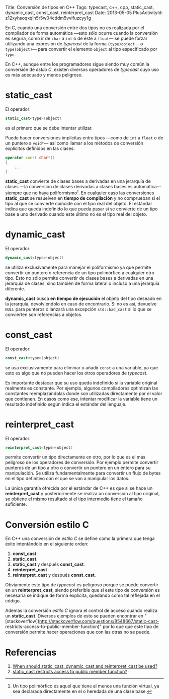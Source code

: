 Title: Conversión de tipos en C++
Tags: typecast, c++, cpp, static_cast, dynamic_cast, const_cast, reinterpret_cast
Date: 2013-05-05
PlusActivityId: z12xyhsoqxqlh5r5w04cddm5vvifuzcyy1g

En C, cuando una conversión entre dos tipos no es realizada por el compilador de
forma automática —esto sólo ocurre cuando la conversión es segura, como ir de
`char` a `int` o de éste a `float`— se puede forzar utilizando una expresión de
_typecast_ de la forma `(type)object` —o `type(object)`— para convertir el
elemento `object` al tipo especificado por `type`.

En C++, aunque entre los programadores sigue siendo muy común la conversión de
_estilo C_, existen diversos operadores de _typecast_ cuyo uso es más adecuado y
menos peligroso.

# static_cast

El operador:

~~~.cpp
static_cast<type>(object)
~~~

es el primero que se debe intentar utilizar.

Puede hacer conversiones implícitas entre tipos —como de `int` a `float` o de
un puntero a `void*`— así como llamar a los métodos de conversión explícitos
definidos en las clases:

~~~.cpp
operator const char*()
{
    ...
}
~~~

**static_cast** convierte de clases bases a derivadas en una jerarquía de clases
—la conversión de clases derivadas a clases bases es automática— siempre que no
haya poliformismo[^1]. En cualquier caso las conversiones **static_cast** se
resuelven en **tiempo de compilación** y no comprueban si el tipo al que se
convierte coincide con el tipo real del objeto. El estándar indica que queda
indefinido lo que pueda pasar si se convierte de un tipo base a uno derivado
cuando este último no es el tipo real del objeto.

# dynamic_cast

El operador:

~~~.cpp
dynamic_cast<type>(object)
~~~

se utiliza exclusivamente para manejar el poliformismo ya que permite convertir
un puntero o referencia de un tipo polimórfico a cualquier otro tipo. Esto no
sólo permite convertir de clases bases a derivadas en una jerarquía de clases,
sino también de forma lateral o incluso a una jerarquía diferente.

**dynamic_cast** busca **en tiempo de ejecución** el objeto del tipo deseado
en la jerarquía, devolviéndolo en caso de encontrarlo. Si no es así, devuelve
`NULL` para punteros o lanzará una excepción `std::bad_cast` si lo que se
convierten son referencias a objetos.

# const_cast

El operador:

~~~.cpp
const_cast<type>(object)
~~~

se usa exclusivamente para eliminar o añadir `const` a una variable, ya que esto
es algo que no pueden hacer los otros operadores de _typecast_.

Es importante destacar que su uso queda indefinido si la variable original
realmente es constante. Por ejemplo, algunos compiladores optimizan las constantes
reemplazándolas donde son utilizadas directamente por el valor que contienen. En
casos como ese, intentar modificar la variable tiene un resultado indefinido
según indica el estándar del lenguaje.

# reinterpret_cast

El operador:

~~~.cpp
reinterpret_cast<type>(object)
~~~

permite convertir un tipo directamente en otro, por lo que es el más peligroso
de los operadores de conversión. Por ejemplo permite convertir punteros de un
tipo a otro o convertir un puntero en un entero para su manipulación. Se utiliza
fundamentalmente para convertir un flujo de bytes en el tipo definitivo con
el que se van a manipular los datos.

La única garantía ofrecida por el estándar de C++ es que si se hace un
**reinterpret_cast** y posteriormente se realiza un conversión al tipo original,
se obtiene el mismo resultado si el tipo intermedio tiene el tamaño suficiente.

# Conversión estilo C

En C++ una conversión de _estilo C_ se define como la primera que tenga éxito
intentándolo en el siguiente orden:

 1. **const_cast**.
 2. **static_cast**.
 3. **static_cast** y después **const_cast**.
 4. **reinterpret_cast**
 5. **reinterpret_cast** y después **const_cast**.

Obviamente este tipo de _typecast_ es peligroso porque se puede convertir en un
**reinterpret_cast**, siendo preferible que si este tipo de conversión es
necesaria se indique de forma explícita, quedando como tal reflejada en el
código.

Además la conversión _estilo C_ ignora el control de acceso cuando realiza un
**static_cast**. Diversos ejemplos de esto se pueden encontrar en
"[stackoverflow](http://stackoverflow.com/questions/8548667/static-cast- restricts-access-to-public-member-function)" por lo que que este tipo de conversión permite hacer
operaciones que con las otras no se puede.

# Referencias

 1. [When should static_cast, dynamic_cast and reinterpret_cast be used?](http://stackoverflow.com/questions/332030/when-should-static-cast-dynamic-cast-and-reinterpret-cast-be-used)
 2. [static_cast restricts access to public member function?](http://stackoverflow.com/questions/8548667/static-cast-restricts-access-to-public-member-function)

[^1]: Un tipo polimórfico es aquel que tiene al menos una función virtual, ya sea
declarada directamente en el o heredada de una clase base.